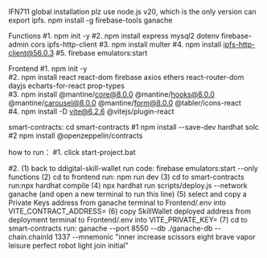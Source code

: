 IFN711
global installation
plz use node.js v20, which is the only version can export ipfs.
npm install -g firebase-tools ganache

Functions
#1. npm init -y
#2. npm install express mysql2 dotenv firebase-admin cors ipfs-http-client
#3. npm install multer
#4. npm install ipfs-http-client@56.0.3
#5. firebase emulators:start

Frontend
#1. npm init -y  
#2. npm install react react-dom firebase axios ethers react-router-dom dayjs echarts-for-react prop-types  
#3. npm install @mantine/core@8.0.0 @mantine/hooks@8.0.0 @mantine/carousel@8.0.0 @mantine/form@8.0.0 @tabler/icons-react  
#4. npm install -D vite@6.2.6 @vitejs/plugin-react

smart-contracts:
cd smart-contracts
#1 npm install --save-dev hardhat solc
#2 npm install @openzeppelin/contracts



how to run：
#1. click start-project.bat


#2. (1) back to ddigital-skill-wallet run code: firebase emulators:start --only functions
    (2) cd to frontend run: npm run dev
    (3) cd to smart-contracts run:npx hardhat compile
    (4) npx hardhat run scripts/deploy.js --network ganache (and open a new terminal to run this line)
    (5) select and copy a Private Keys address from ganache terminal to Frontend/.env into VITE_CONTRACT_ADDRESS=
    (6) copy SkillWallet deployed address from deployment terminal to Frontend/.env into VITE_PRIVATE_KEY=
    (7) cd to smart-contracts run: ganache --port 8550 --db ./ganache-db --chain.chainId 1337 --mnemonic "inner increase scissors eight brave vapor leisure perfect robot light join initial"